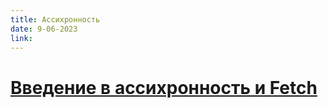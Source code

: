 ```yaml
---
title: Ассихронность
date: 9-06-2023
link:
---
```


# [Введение в ассихронность и Fetch](/lesson/08-async-fetch)
